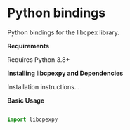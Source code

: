 # Python bindings
Python bindings for the libcpex library.

**Requirements**

Requires Python 3.8+

**Installing libcpexpy and Dependencies**

Installation instructions...

**Basic Usage**
```python

import libcpexpy
```
